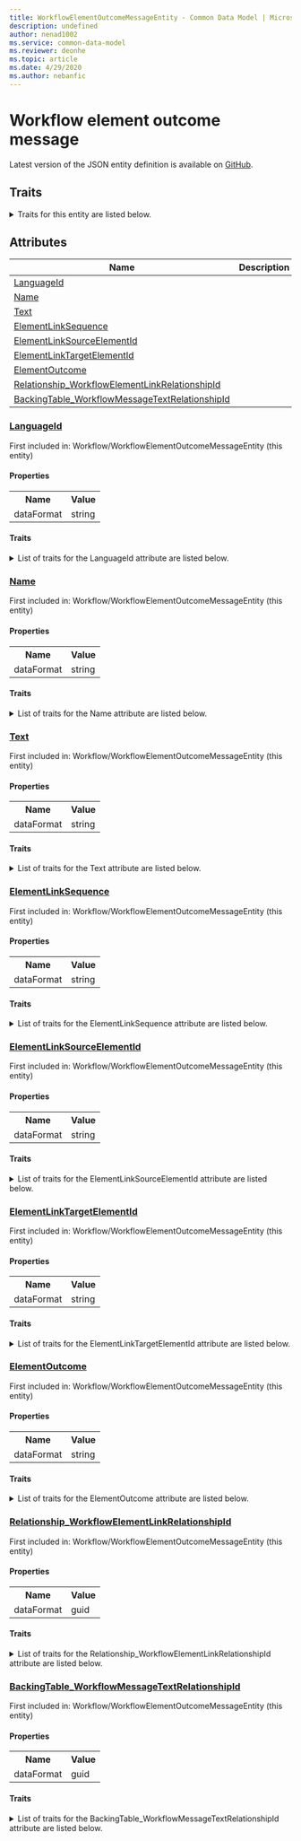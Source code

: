 ```yaml
---
title: WorkflowElementOutcomeMessageEntity - Common Data Model | Microsoft Docs
description: undefined
author: nenad1002
ms.service: common-data-model
ms.reviewer: deonhe
ms.topic: article
ms.date: 4/29/2020
ms.author: nebanfic
---
```


# Workflow element outcome message

  
 Latest version of the JSON entity definition is available on <a href="https://github.com/Microsoft/CDM/tree/master/schemaDocuments/core/operationsCommon/Entities/System/Workflow/WorkflowElementOutcomeMessageEntity.cdm.json" target="_blank">GitHub</a>.  

## Traits

<details>
<summary>Traits for this entity are listed below.  
</summary>

**is.CDM.entityVersion**  
  <table><tr><th>Parameter</th><th>Value</th><th>Data type</th><th>Explanation</th></tr><tr><td>versionNumber</td><td>"1.0.0"</td><td>string</td><td>semantic version number of the entity</td></tr></table>

**is.application.releaseVersion**  
  <table><tr><th>Parameter</th><th>Value</th><th>Data type</th><th>Explanation</th></tr><tr><td>releaseVersion</td><td>"10.0.13.0"</td><td>string</td><td>semantic version number of the application introducing this entity</td></tr></table>

**is.localized.displayedAs**  
  Holds the list of language specific display text for an object.  <table><tr><th>Parameter</th><th>Value</th><th>Data type</th><th>Explanation</th></tr><tr><td>localizedDisplayText</td><td><table><tr><th>languageTag</th><th>displayText</th></tr><tr><td>en</td><td>Workflow element outcome message</td></tr></table></td><td>entity</td><td>a reference to the constant entity holding the list of localized text</td></tr></table>

</details>

## Attributes

|Name|Description|First Included in Instance|
|---|---|---|
|[LanguageId](#LanguageId)||<a href="WorkflowElementOutcomeMessageEntity.md" target="_blank">Workflow/WorkflowElementOutcomeMessageEntity</a>|
|[Name](#Name)||<a href="WorkflowElementOutcomeMessageEntity.md" target="_blank">Workflow/WorkflowElementOutcomeMessageEntity</a>|
|[Text](#Text)||<a href="WorkflowElementOutcomeMessageEntity.md" target="_blank">Workflow/WorkflowElementOutcomeMessageEntity</a>|
|[ElementLinkSequence](#ElementLinkSequence)||<a href="WorkflowElementOutcomeMessageEntity.md" target="_blank">Workflow/WorkflowElementOutcomeMessageEntity</a>|
|[ElementLinkSourceElementId](#ElementLinkSourceElementId)||<a href="WorkflowElementOutcomeMessageEntity.md" target="_blank">Workflow/WorkflowElementOutcomeMessageEntity</a>|
|[ElementLinkTargetElementId](#ElementLinkTargetElementId)||<a href="WorkflowElementOutcomeMessageEntity.md" target="_blank">Workflow/WorkflowElementOutcomeMessageEntity</a>|
|[ElementOutcome](#ElementOutcome)||<a href="WorkflowElementOutcomeMessageEntity.md" target="_blank">Workflow/WorkflowElementOutcomeMessageEntity</a>|
|[Relationship_WorkflowElementLinkRelationshipId](#Relationship_WorkflowElementLinkRelationshipId)||<a href="WorkflowElementOutcomeMessageEntity.md" target="_blank">Workflow/WorkflowElementOutcomeMessageEntity</a>|
|[BackingTable_WorkflowMessageTextRelationshipId](#BackingTable_WorkflowMessageTextRelationshipId)||<a href="WorkflowElementOutcomeMessageEntity.md" target="_blank">Workflow/WorkflowElementOutcomeMessageEntity</a>|

### <a href=#LanguageId name="LanguageId">LanguageId</a>

First included in: Workflow/WorkflowElementOutcomeMessageEntity (this entity)  

#### Properties

<table><tr><th>Name</th><th>Value</th></tr><tr><td>dataFormat</td><td>string</td></tr></table>

#### Traits

<details>
<summary>List of traits for the LanguageId attribute are listed below.</summary>

**is.dataFormat.character**  
**is.dataFormat.big**  
**is.dataFormat.array**  
**is.dataFormat.character**  
**is.dataFormat.array**  
</details>

### <a href=#Name name="Name">Name</a>

First included in: Workflow/WorkflowElementOutcomeMessageEntity (this entity)  

#### Properties

<table><tr><th>Name</th><th>Value</th></tr><tr><td>dataFormat</td><td>string</td></tr></table>

#### Traits

<details>
<summary>List of traits for the Name attribute are listed below.</summary>

**is.dataFormat.character**  
**is.dataFormat.big**  
**is.dataFormat.array**  
**is.dataFormat.character**  
**is.dataFormat.array**  
</details>

### <a href=#Text name="Text">Text</a>

First included in: Workflow/WorkflowElementOutcomeMessageEntity (this entity)  

#### Properties

<table><tr><th>Name</th><th>Value</th></tr><tr><td>dataFormat</td><td>string</td></tr></table>

#### Traits

<details>
<summary>List of traits for the Text attribute are listed below.</summary>

**is.dataFormat.character**  
**is.dataFormat.big**  
**is.dataFormat.array**  
**is.dataFormat.character**  
**is.dataFormat.array**  
</details>

### <a href=#ElementLinkSequence name="ElementLinkSequence">ElementLinkSequence</a>

First included in: Workflow/WorkflowElementOutcomeMessageEntity (this entity)  

#### Properties

<table><tr><th>Name</th><th>Value</th></tr><tr><td>dataFormat</td><td>string</td></tr></table>

#### Traits

<details>
<summary>List of traits for the ElementLinkSequence attribute are listed below.</summary>

**is.dataFormat.character**  
**is.dataFormat.big**  
**is.dataFormat.array**  
**is.dataFormat.character**  
**is.dataFormat.array**  
</details>

### <a href=#ElementLinkSourceElementId name="ElementLinkSourceElementId">ElementLinkSourceElementId</a>

First included in: Workflow/WorkflowElementOutcomeMessageEntity (this entity)  

#### Properties

<table><tr><th>Name</th><th>Value</th></tr><tr><td>dataFormat</td><td>string</td></tr></table>

#### Traits

<details>
<summary>List of traits for the ElementLinkSourceElementId attribute are listed below.</summary>

**is.dataFormat.character**  
**is.dataFormat.big**  
**is.dataFormat.array**  
**is.dataFormat.character**  
**is.dataFormat.array**  
</details>

### <a href=#ElementLinkTargetElementId name="ElementLinkTargetElementId">ElementLinkTargetElementId</a>

First included in: Workflow/WorkflowElementOutcomeMessageEntity (this entity)  

#### Properties

<table><tr><th>Name</th><th>Value</th></tr><tr><td>dataFormat</td><td>string</td></tr></table>

#### Traits

<details>
<summary>List of traits for the ElementLinkTargetElementId attribute are listed below.</summary>

**is.dataFormat.character**  
**is.dataFormat.big**  
**is.dataFormat.array**  
**is.dataFormat.character**  
**is.dataFormat.array**  
</details>

### <a href=#ElementOutcome name="ElementOutcome">ElementOutcome</a>

First included in: Workflow/WorkflowElementOutcomeMessageEntity (this entity)  

#### Properties

<table><tr><th>Name</th><th>Value</th></tr><tr><td>dataFormat</td><td>string</td></tr></table>

#### Traits

<details>
<summary>List of traits for the ElementOutcome attribute are listed below.</summary>

**is.dataFormat.character**  
**is.dataFormat.big**  
**is.dataFormat.array**  
**is.dataFormat.character**  
**is.dataFormat.array**  
</details>

### <a href=#Relationship_WorkflowElementLinkRelationshipId name="Relationship_WorkflowElementLinkRelationshipId">Relationship_WorkflowElementLinkRelationshipId</a>

First included in: Workflow/WorkflowElementOutcomeMessageEntity (this entity)  

#### Properties

<table><tr><th>Name</th><th>Value</th></tr><tr><td>dataFormat</td><td>guid</td></tr></table>

#### Traits

<details>
<summary>List of traits for the Relationship_WorkflowElementLinkRelationshipId attribute are listed below.</summary>

**is.dataFormat.character**  
**is.dataFormat.big**  
**is.dataFormat.array**  
**is.dataFormat.guid**  
**means.identity.entityId**  
**is.linkedEntity.identifier**  
Marks the attribute(s) that hold foreign key references to a linked (used as an attribute) entity. This attribute is added to the resolved entity to enumerate the referenced entities.  <table><tr><th>Parameter</th><th>Value</th><th>Data type</th><th>Explanation</th></tr><tr><td>entityReferences</td><td>empty table</td><td>entity</td><td>a reference to the constant entity holding the list of entity references</td></tr></table>

**is.dataFormat.guid**  
**is.dataFormat.character**  
**is.dataFormat.array**  
</details>

### <a href=#BackingTable_WorkflowMessageTextRelationshipId name="BackingTable_WorkflowMessageTextRelationshipId">BackingTable_WorkflowMessageTextRelationshipId</a>

First included in: Workflow/WorkflowElementOutcomeMessageEntity (this entity)  

#### Properties

<table><tr><th>Name</th><th>Value</th></tr><tr><td>dataFormat</td><td>guid</td></tr></table>

#### Traits

<details>
<summary>List of traits for the BackingTable_WorkflowMessageTextRelationshipId attribute are listed below.</summary>

**is.dataFormat.character**  
**is.dataFormat.big**  
**is.dataFormat.array**  
**is.dataFormat.guid**  
**means.identity.entityId**  
**is.linkedEntity.identifier**  
Marks the attribute(s) that hold foreign key references to a linked (used as an attribute) entity. This attribute is added to the resolved entity to enumerate the referenced entities.  <table><tr><th>Parameter</th><th>Value</th><th>Data type</th><th>Explanation</th></tr><tr><td>entityReferences</td><td><table><tr><th>entityReference</th><th>attributeReference</th></tr><tr><td><a href="../../../Tables/System/Workflow/Framework/WorkflowMessageText.md" target="_blank">/core/operationsCommon/Tables/System/Workflow/Framework/WorkflowMessageText.cdm.json/WorkflowMessageText</a></td><td><a href="../../../Tables/System/Workflow/Framework/WorkflowMessageText.md#RecId" target="_blank">RecId</a></td></tr></table></td><td>entity</td><td>a reference to the constant entity holding the list of entity references</td></tr></table>

**is.dataFormat.guid**  
**is.dataFormat.character**  
**is.dataFormat.array**  
</details>
